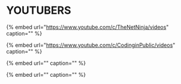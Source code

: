 # YOUTUBERS

{% embed url="https://www.youtube.com/c/TheNetNinja/videos" caption="" %}

{% embed url="https://www.youtube.com/c/CodinginPublic/videos" caption="" %}

{% embed url="" caption="" %}

{% embed url="" caption="" %}
